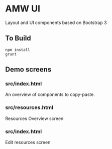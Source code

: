 # AMW UI

Layout and UI components based on Bootstrap 3

## To Build
```
npm install
grunt
```

## Demo screens

### src/index.html
An overview of components to copy-paste.

### src/resources.html
Resources Overview screen

### src/index.html
Edit resources screen
